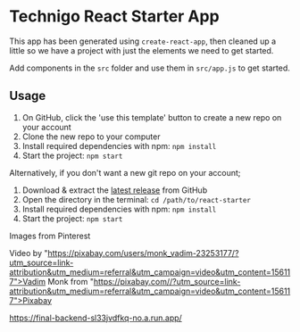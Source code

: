 # Technigo React Starter App

This app has been generated using `create-react-app`, then cleaned up a little so we have a project with just the elements we need to get started.

Add components in the `src` folder and use them in `src/app.js` to get started.

## Usage

1. On GitHub, click the 'use this template' button to create a new repo on your account
1. Clone the new repo to your computer
1. Install required dependencies with npm: `npm install`
1. Start the project: `npm start`

Alternatively, if you don't want a new git repo on your account;

1. Download & extract the [latest release](https://github.com/Technigo/react-starter/releases/latest) from GitHub
1. Open the directory in the terminal: `cd /path/to/react-starter`
1. Install required dependencies with npm: `npm install`
1. Start the project: `npm start`

Images from Pinterest

Video by "https://pixabay.com/users/monk_vadim-23253177/?utm_source=link-attribution&utm_medium=referral&utm_campaign=video&utm_content=156117">Vadim Monk</a> from "https://pixabay.com//?utm_source=link-attribution&utm_medium=referral&utm_campaign=video&utm_content=156117">Pixabay</a>

https://final-backend-sl33jvdfkq-no.a.run.app/